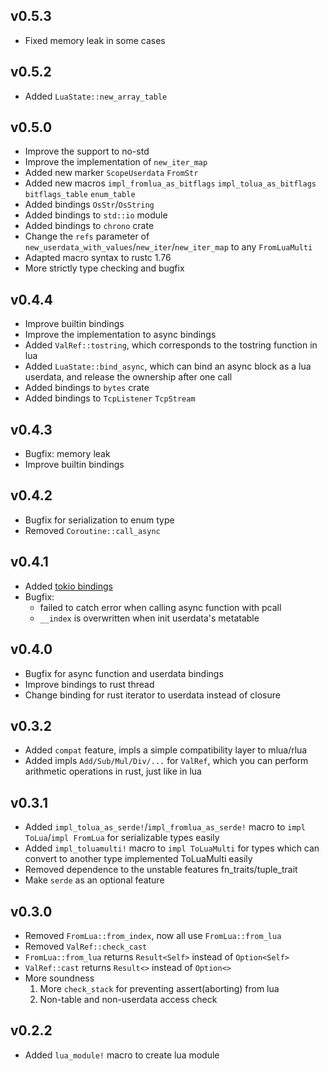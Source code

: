 
## v0.5.3

- Fixed memory leak in some cases

## v0.5.2

- Added `LuaState::new_array_table`

## v0.5.0

- Improve the support to no-std
- Improve the implementation of `new_iter_map`
- Added new marker `ScopeUserdata` `FromStr`
- Added new macros `impl_fromlua_as_bitflags` `impl_tolua_as_bitflags` `bitflags_table` `enum_table`
- Added bindings `OsStr`/`OsString`
- Added bindings to `std::io` module
- Added bindings to `chrono` crate
- Change the `refs` parameter of `new_userdata_with_values`/`new_iter`/`new_iter_map` to any `FromLuaMulti`
- Adapted macro syntax to rustc 1.76
- More strictly type checking and bugfix

## v0.4.4

- Improve builtin bindings
- Improve the implementation to async bindings
- Added `ValRef::tostring`, which corresponds to the tostring function in lua
- Added `LuaState::bind_async`, which can bind an async block as a lua userdata, and release the ownership after one call
- Added bindings to `bytes` crate
- Added bindings to `TcpListener` `TcpStream`

## v0.4.3

- Bugfix: memory leak
- Improve builtin bindings

## v0.4.2

- Bugfix for serialization to enum type
- Removed `Coroutine::call_async`

## v0.4.1

- Added [tokio bindings](https://ezlua-types.vercel.app/modules/tokio.html)
- Bugfix:
  - failed to catch error when calling async function with pcall
  - `__index` is overwritten when init userdata's metatable 

## v0.4.0

- Bugfix for async function and userdata bindings
- Improve bindings to rust thread
- Change binding for rust iterator to userdata instead of closure

## v0.3.2

- Added `compat` feature, impls a simple compatibility layer to mlua/rlua
- Added impls `Add/Sub/Mul/Div/...` for `ValRef`, which you can perform arithmetic operations in rust, just like in lua

## v0.3.1

- Added `impl_tolua_as_serde!`/`impl_fromlua_as_serde!` macro to `impl ToLua`/`impl FromLua` for serializable types easily
- Added `impl_toluamulti!` macro to `impl ToLuaMulti` for types which can convert to another type implemented ToLuaMulti easily
- Removed dependence to the unstable features fn_traits/tuple_trait
- Make `serde` as an optional feature

## v0.3.0

- Removed `FromLua::from_index`, now all use `FromLua::from_lua`
- Removed `ValRef::check_cast`
- `FromLua::from_lua` returns `Result<Self>` instead of `Option<Self>`
- `ValRef::cast` returns `Result<>` instead of `Option<>`
- More soundness
  1. More `check_stack` for preventing assert(aborting) from lua
  2. Non-table and non-userdata access check

## v0.2.2

- Added `lua_module!` macro to create lua module
